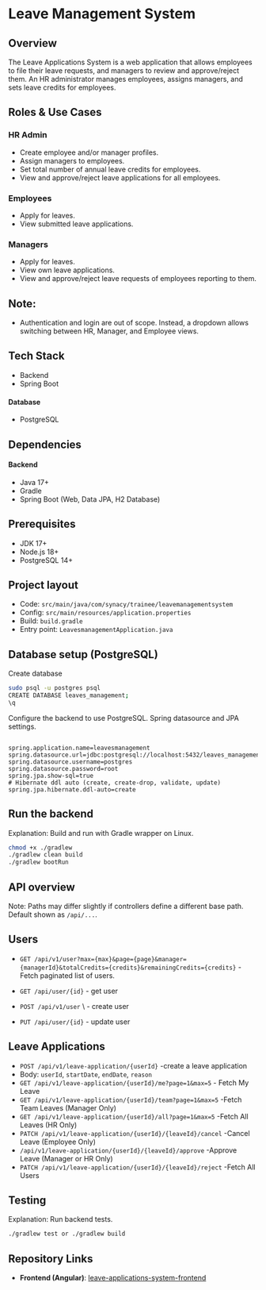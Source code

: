 # Leave Management System

## Overview
The Leave Applications System is a web application that allows employees to file their leave requests, and managers to review and approve/reject them. An HR administrator manages employees, assigns managers, and sets leave credits for employees.

## Roles & Use Cases
### HR Admin
- Create employee and/or manager profiles.
- Assign managers to employees.
- Set total number of annual leave credits for employees.
- View and approve/reject leave applications for all employees.

### Employees
- Apply for leaves.
- View submitted leave applications.

 ### Managers
- Apply for leaves.
- View own leave applications.
- View and approve/reject leave requests of employees reporting to them.

## Note:
- Authentication and login are out of scope. Instead, a dropdown allows switching between HR, Manager, and Employee views.

## Tech Stack
 - Backend
 - Spring Boot
#### Database
- PostgreSQL



## Dependencies
#### Backend
- Java 17+
- Gradle
- Spring Boot (Web, Data JPA, H2 Database)

## Prerequisites
- JDK 17+
- Node.js 18+ 
- PostgreSQL 14+
## Project layout 
- Code: `src/main/java/com/synacy/trainee/leavemanagementsystem`
- Config: `src/main/resources/application.properties`
- Build: `build.gradle`
- Entry point: `LeavesmanagementApplication.java`
## Database setup (PostgreSQL)
Create  database

```bash
sudo psql -u postgres psql
CREATE DATABASE leaves_management;
\q
```
Configure the backend to use PostgreSQL.
Spring datasource and JPA settings.
```properties

spring.application.name=leavesmanagement
spring.datasource.url=jdbc:postgresql://localhost:5432/leaves_management
spring.datasource.username=postgres
spring.datasource.password=root
spring.jpa.show-sql=true
# Hibernate ddl auto (create, create-drop, validate, update)
spring.jpa.hibernate.ddl-auto=create
```
## Run the backend
Explanation: Build and run with Gradle wrapper on Linux.
```bash
chmod +x ./gradlew
./gradlew clean build
./gradlew bootRun
```
## API overview
Note: Paths may differ slightly if controllers define a different base path. Default shown as `/api/...`.
## Users
  - `GET /api/v1/user?max={max}&page={page}&manager={managerId}&totalCredits={credits}&remainingCredits={credits}` \- Fetch  paginated list of users.

  - `GET /api/user/{id}` \- get user
  - `POST /api/v1/user` \ -  create user
  - `PUT /api/user/{id}` \- update user

## Leave Applications
  - `POST /api/v1/leave-application/{userId}` \-create a leave application
  - Body: `userId`, `startDate`, `endDate`, `reason`
  - `GET /api/v1/leave-application/{userId}/me?page=1&max=5` \- Fetch My Leave
  - `GET /api/v1/leave-application/{userId}/team?page=1&max=5` \-Fetch Team Leaves (Manager Only)
  - `GET /api/v1/leave-application/{userId}/all?page=1&max=5` \-Fetch All Leaves (HR Only)
  - `PATCH /api/v1/leave-application/{userId}/{leaveId}/cancel`  \-Cancel Leave (Employee Only)
  - `/api/v1/leave-application/{userId}/{leaveId}/approve` \-Approve Leave (Manager or HR Only)
  - `PATCH /api/v1/leave-application/{userId}/{leaveId}/reject` \-Fetch All Users





## Testing
Explanation: Run backend tests.
```bash
./gradlew test or ./gradlew build
```

## Repository Links
- **Frontend (Angular)**: [leave-applications-system-frontend](https://github.com/benedictEnjambre/leave-applications-system-frontend)  

